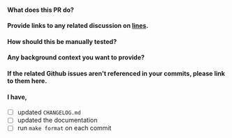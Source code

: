 #### What does this PR do?

#### Provide links to any related discussion on [lines](https://llllllll.co/).

#### How should this be manually tested?

#### Any background context you want to provide?

#### If the related Github issues aren't referenced in your commits, please link to them here.

#### I have,
* [ ] updated `CHANGELOG.md`
* [ ] updated the documentation
* [ ] run `make format` on each commit
